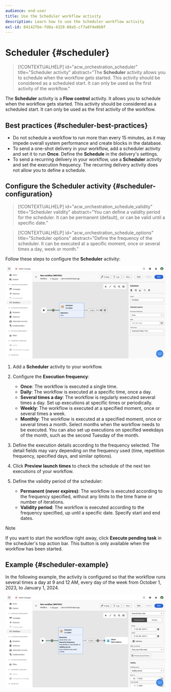 ```yaml
---
audience: end-user
title: Use the Scheduler workflow activity
description: Learn how to use the Scheduler workflow activity
exl-id: 84142fbe-fd8a-4329-88a5-cf7a8f4e8b8f
---
```

# Scheduler {#scheduler}

>[!CONTEXTUALHELP]
>id="acw_orchestration_scheduler"
>title="Scheduler activity"
>abstract="The **Scheduler** activity allows you to schedule when the workflow gets started. This activity should be considered as a scheduled start. It can only be used as the first activity of the workflow."

The **Scheduler** activity is a **Flow control** activity. It allows you to schedule when the workflow gets started. This activity should be considered as a scheduled start. It can only be used as the first activity of the workflow.

## Best practices {#scheduler-best-practices}

* Do not schedule a workflow to run more than every 15 minutes, as it may impede overall system performance and create blocks in the database.  
* To send a one-shot delivery in your workflow, add a scheduler activity and set it to run **Once**. Define the **Schedule** in the delivery's settings.  
* To send a recurring delivery in your workflow, use a **Scheduler** activity and set the execution frequency. The recurring delivery activity does not allow you to define a schedule.

## Configure the Scheduler activity {#scheduler-configuration}

>[!CONTEXTUALHELP]
>id="acw_orchestration_schedule_validity"
>title="Scheduler validity"
>abstract="You can define a validity period for the scheduler. It can be permanent (default), or can be valid until a specific date."

>[!CONTEXTUALHELP]
>id="acw_orchestration_schedule_options"
>title="Scheduler options"
>abstract="Define the frequency of the scheduler. It can be executed at a specific moment, once or several times a day, week or month."

Follow these steps to configure the **Scheduler** activity:

![Scheduler activity configuration interface](../assets/workflow-scheduler.png)

1. Add a **Scheduler** activity to your workflow.  

1. Configure the **Execution frequency**:  

   * **Once**: The workflow is executed a single time.  
   * **Daily**: The workflow is executed at a specific time, once a day.  
   * **Several times a day**: The workflow is regularly executed several times a day. Set up executions at specific times or periodically.  
   * **Weekly**: The workflow is executed at a specified moment, once or several times a week.  
   * **Monthly**: The workflow is executed at a specified moment, once or several times a month. Select months when the workflow needs to be executed. You can also set up executions on specified weekdays of the month, such as the second Tuesday of the month.  

1. Define the execution details according to the frequency selected. The detail fields may vary depending on the frequency used (time, repetition frequency, specified days, and similar options).  

1. Click **Preview launch times** to check the schedule of the next ten executions of your workflow.  

1. Define the validity period of the scheduler:  

   * **Permanent (never expires)**: The workflow is executed according to the frequency specified, without any limits to the time frame or number of iterations.  
   * **Validity period**: The workflow is executed according to the frequency specified, up until a specific date. Specify start and end dates.  

>[!NOTE]  
>If you want to start the workflow right away, click **Execute pending task** in the scheduler's top action bar. This button is only available when the workflow has been started.

## Example {#scheduler-example}

In the following example, the activity is configured so that the workflow runs several times a day at 9 and 12 AM, every day of the week from October 1, 2023, to January 1, 2024.

![Scheduler activity example configuration](../assets/workflow-scheduler2.png)